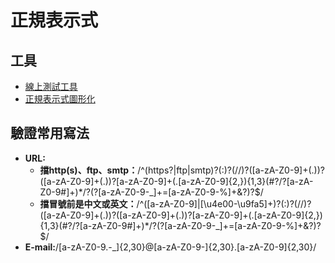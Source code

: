 # 正規表示式
## 工具
* [線上測試工具](https://regexr.com/)
* [正規表示式圖形化](https://regexper.com/)

## 驗證常用寫法
* **URL:**
	- **擋http(s)、ftp、smtp：**/^(https?|ftp|smtp)?(\:)?(\/\/)?([a-zA-Z0-9]+(\.))?([a-zA-Z0-9]+(\.))?[a-zA-Z0-9]+(\.[a-zA-Z0-9]{2,}){1,3}(#?\/?[a-zA-Z0-9#]+)*\/?(\?[a-zA-Z0-9-_]+=[a-zA-Z0-9-%]+&?)?$/
	- **擋冒號前是中文或英文：**/^([a-zA-Z0-9]|[\u4e00-\u9fa5]+)?(\:)?(\/\/)?([a-zA-Z0-9]+(\.))?([a-zA-Z0-9]+(\.))?[a-zA-Z0-9]+(\.[a-zA-Z0-9]{2,}){1,3}(#?\/?[a-zA-Z0-9#]+)*\/?(\?[a-zA-Z0-9-_]+=[a-zA-Z0-9-%]+&?)?$/
* **E-mail:**/[a-zA-Z0-9.-_]{2,30}@[a-zA-Z0-9-]{2,30}.[a-zA-Z0-9]{2,30}/
